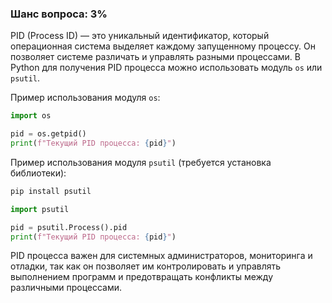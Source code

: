 ### Шанс вопроса: 3%

PID (Process ID) — это уникальный идентификатор, который операционная система выделяет каждому запущенному процессу. Он позволяет системе различать и управлять разными процессами. В Python для получения PID процесса можно использовать модуль `os` или `psutil`.

Пример использования модуля `os`:
```python
import os

pid = os.getpid()
print(f"Текущий PID процесса: {pid}")
```

Пример использования модуля `psutil` (требуется установка библиотеки):
```bash
pip install psutil
```
```python
import psutil

pid = psutil.Process().pid
print(f"Текущий PID процесса: {pid}")
```

PID процесса важен для системных администраторов, мониторинга и отладки, так как он позволяет им контролировать и управлять выполнением программ и предотвращать конфликты между различными процессами.